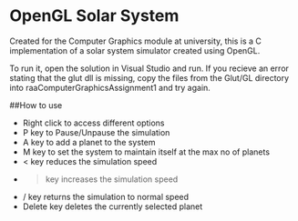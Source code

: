 # OpenGL Solar System

Created for the Computer Graphics module at university, this is a C implementation of a solar system simulator created using OpenGL.

To run it, open the solution in Visual Studio and run. If you recieve an error stating that the glut dll is missing, copy the files from the Glut/GL directory into raaComputerGraphicsAssignment1 and try again.

##How to use

* Right click to access different options
* P key to Pause/Unpause the simulation
* A key to add a planet to the system
* M key to set the system to maintain itself at the max no of planets
* < key reduces the simulation speed
* > key increases the simulation speed
* / key returns the simulation to normal speed
* Delete key deletes the currently selected planet



